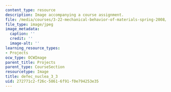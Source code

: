```yaml
---
content_type: resource
description: Image accompanying a course assignment.
file: /media/courses/3-22-mechanical-behavior-of-materials-spring-2008/272771c2f26c58616f91f0e794253e35_defec_nuclea_3_3.jpg
file_type: image/jpeg
image_metadata:
  caption: ''
  credit: ''
  image-alt: ''
learning_resource_types:
- Projects
ocw_type: OCWImage
parent_title: Projects
parent_type: CourseSection
resourcetype: Image
title: defec_nuclea_3_3
uid: 272771c2-f26c-5861-6f91-f0e794253e35
---
```

